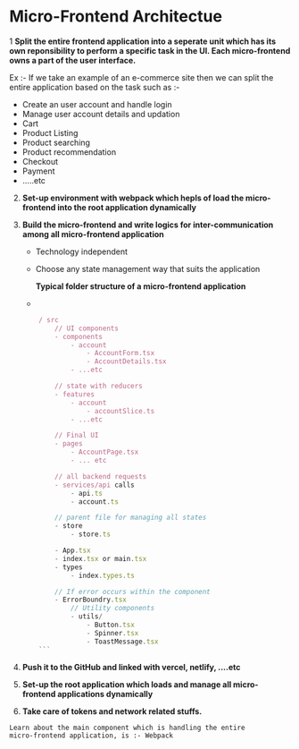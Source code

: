 # Micro-Frontend Architectue

1 **Split the entire frontend application into a seperate unit which has its own reponsibility to perform a specific task in the UI. Each micro-frontend owns a part of the user interface.**

Ex :- If we take an example of an e-commerce site then we can split the entire application based on the task such as :-

- Create an user account and handle login
- Manage user account details and updation
- Cart
- Product Listing
- Product searching
- Product recommendation
- Checkout
- Payment
- .....etc

2. **Set-up environment with webpack which hepls of load the micro-frontend into the root application dynamically**

3. **Build the micro-frontend and write logics for inter-communication among all micro-frontend application**

   - Technology independent
   - Choose any state management way that suits the application

     **Typical folder structure of a micro-frontend application**

   -

   ````jsx
       / src
           // UI components
           - components
               - account
                   - AccountForm.tsx
                   - AccountDetails.tsx
               - ...etc

           // state with reducers
           - features
               - account
                   - accountSlice.ts
               - ...etc

           // Final UI
           - pages
               - AccountPage.tsx
               - ... etc

           // all backend requests
           - services/api calls
               - api.ts
               - account.ts

           // parent file for managing all states
           - store
               - store.ts

           - App.tsx
           - index.tsx or main.tsx
           - types
               - index.types.ts

           // If error occurs within the component
           - ErrorBoundry.tsx
               // Utility components
               - utils/
                   - Button.tsx
                   - Spinner.tsx
                   - ToastMessage.tsx
       ```

   ````

4. **Push it to the GitHub and linked with vercel, netlify, ....etc**

5. **Set-up the root application which loads and manage all micro-frontend applications dynamically**

6. **Take care of tokens and network related stuffs.**

<code>Learn about the main component which is handling the entire micro-frontend application, is :- Webpack</code>
